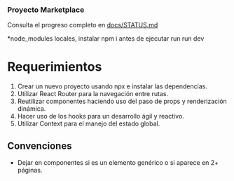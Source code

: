 ### Proyecto Marketplace

Consulta el progreso completo en [docs/STATUS.md](./docs/STATUS.md)


*node_modules locales, instalar npm i antes de ejecutar run run dev

# Requerimientos
1. Crear un nuevo proyecto usando npx e instalar las dependencias.
2. Utilizar React Router para la navegación entre rutas.
3. Reutilizar componentes haciendo uso del paso de props y renderización dinámica.
4. Hacer uso de los hooks para un desarrollo ágil y reactivo.
5. Utilizar Context para el manejo del estado global.


## Convenciones
- Dejar en componentes si es un elemento genérico o si aparece en 2+ páginas.